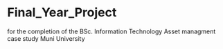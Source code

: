 # Final_Year_Project
for the  completion of the BSc. Information Technology
Asset managment case study Muni University
